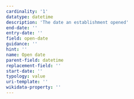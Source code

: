 ```yaml
---
cardinality: '1'
datatype: datetime
description: 'The date an establishment opened'
end-date: ''
entry-date: ''
field: open-date
guidance: ''
hint: ''
name: Open date
parent-field: datetime
replacement-field: ''
start-date: ''
typology: value
uri-template: ''
wikidata-property: ''
---
```

